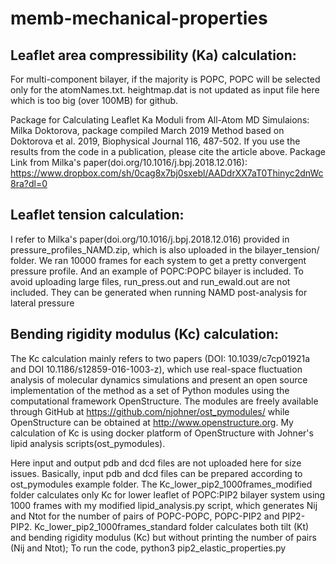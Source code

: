 # memb-mechanical-properties 


Leaflet area compressibility (Ka) calculation:
------------------------

For multi-component bilayer, if the majority is POPC, POPC will be selected only for the atomNames.txt. 
heightmap.dat is not updated as input file here which is too big (over 100MB) for github.

Package for Calculating Leaflet Ka Moduli from All-Atom MD Simulaions:
Milka Doktorova, package compiled March 2019
Method based on Doktorova et al. 2019, Biophysical Journal 116, 487-502.
If you use the results from the code in a publication, please cite the article above.
Package Link from Milka's paper(doi.org/10.1016/j.bpj.2018.12.016): https://www.dropbox.com/sh/0cag8x7bj0sxebl/AADdrXX7aT0Thinyc2dnWc8ra?dl=0



Leaflet tension calculation:
------------------------
I refer to Milka's paper(doi.org/10.1016/j.bpj.2018.12.016) provided in pressure_profiles_NAMD.zip, which is also uploaded in the bilayer_tension/ folder.
We ran 10000 frames for each system to get a pretty convergent pressure profile. And an example of POPC:POPC bilayer is included.
To avoid uploading large files, run_press.out and run_ewald.out are not included. They can be generated when running NAMD post-analysis for lateral pressure


Bending rigidity modulus (Kc) calculation:
------------------------
The Kc calculation mainly refers to two papers (DOI: 10.1039/c7cp01921a and DOI 10.1186/s12859-016-1003-z), which use real-space fluctuation analysis of molecular dynamics simulations and present an open source implementation of the method as a set of Python modules using the computational framework OpenStructure. The modules are freely available through GitHub at https://github.com/njohner/ost_pymodules/ while OpenStructure can be obtained at http://www.openstructure.org. My calculation of Kc is using docker platform of OpenStructure with Johner's lipid analysis scripts(ost_pymodules).

Here input and output pdb and dcd files are not uploaded here for size issues. Basically, input pdb and dcd files can be prepared according to ost_pymodules example folder. The Kc_lower_pip2_1000frames_modified folder calculates only Kc for lower leaflet of POPC:PIP2 bilayer system using 1000 frames with my modified lipid_analysis.py script, which generates Nij and Ntot for the number of pairs of POPC-POPC, POPC-PIP2 and PIP2-PIP2. Kc_lower_pip2_1000frames_standard folder calculates both tilt (Kt) and bending rigidity modulus (Kc) but without printing the number of pairs (Nij and Ntot); 
To run the code, python3 pip2_elastic_properties.py 
